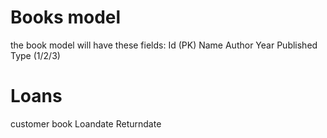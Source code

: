 # Books model 
the book model will have these fields:
Id (PK)
Name
Author 
Year Published 
Type (1/2/3)

# Loans
customer 
book
Loandate
Returndate
